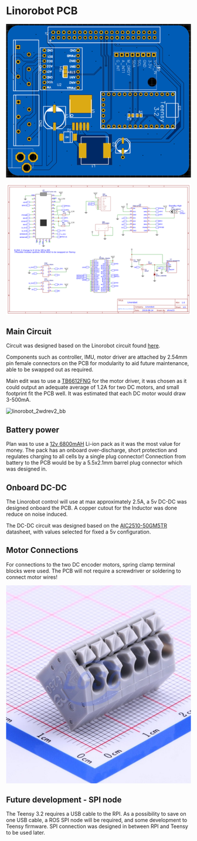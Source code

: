 # Linorobot PCB

![pcb.PNG](https://github.com/Shine16/Linorobot-PCB/blob/master/assets/pcb.PNG?raw=true)

![schematic.png](https://github.com/Shine16/Linorobot-PCB/blob/master/assets/schematic.png?raw=true)

## Main Circuit

Circuit was designed based on the Linorobot circuit found [here](https://github.com/linorobot/linorobot/wiki/2.-Base-Controller).

Components such as controller, IMU, motor driver are attached by 2.54mm pin female connectors on the PCB for modularity to aid future maintenance, able to be swapped out as required.

Main edit was to use a [TB6612FNG](https://www.aliexpress.com/wholesale?catId=0&initiative_id=SB_20190813133730&SearchText=TB6612FNG) for the motor driver, it was chosen as it could output an adequate average of 1.2A for two DC motors, and small footprint fit the PCB well. It was estimated that each DC motor would draw 3-500mA.

![linorobot_2wdrev2_bb](https://github.com/linorobot/lino_docs/raw/master/schematics/v2/linorobot_2wdrev2_bb.png)

## Battery power

Plan was to use a [12v 6800mAH](https://www.aliexpress.com/item/32836166839.html) Li-ion pack as it was the most value for money. The pack has an onboard over-discharge, short protection and regulates charging to all cells by a single plug connector! Connection from battery to the PCB would be by a 5.5x2.1mm barrel plug connector which was designed in.



## Onboard DC-DC

The Linorobot control will use at max approximately 2.5A, a 5v DC-DC was designed onboard the PCB. A copper cutout for the Inductor was done reduce on noise induced.

The DC-DC circuit was designed based on the [AIC2510-50GM5TR](https://datasheet.lcsc.com/szlcsc/Analog-Integrations-AIC2510-50GM5TR_C211625.pdf) datasheet, with values selected for fixed a 5v configuration.



## Motor Connections

For connections to the two DC encoder motors, spring clamp terminal blocks were used. The PCB will not require a screwdriver or soldering to connect motor wires!

![springClamp.PNG](https://github.com/Shine16/Linorobot-PCB/blob/master/assets/springClamp.PNG?raw=true)


## Future development  - SPI node

The Teensy 3.2 requires a USB cable to the RPI. As a possibility to save on one USB cable, a ROS SPI node will be required, and some development to Teensy firmware. SPI connection was designed in between RPI and Teensy to be used later.